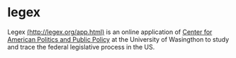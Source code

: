 # legex
Legex [(http://legex.org/app.html)](http://legex.org/app.html) is an online application of [Center for American Politics and Public Policy](http://cappp.org/) at the University of Wasingthon to study and trace the federal legislative process in the US. 
